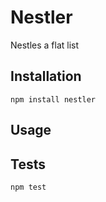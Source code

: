 Nestler
========

Nestles a flat list

## Installation

  `npm install nestler`

## Usage


## Tests

  `npm test`
